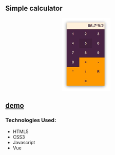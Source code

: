 
<!-- Сменить -->

## Simple calculator

<div align="center"><img src="https://github.com/juliaDooby/Simple-calculator/blob/main/simple_calc.JPG" width="30%" height="20%"></img></div>

  [demo](https://juliadooby.github.io/Simple-calculator/)
---
<!--
 ### Development: 

* The calculator calculates the total cost of the trip and displays information in the order field  
---
-->
### Technologies Used:

* HTML5
* CSS3
* Javascript
* Vue
